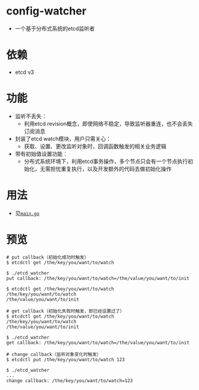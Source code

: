 # config-watcher
- 一个基于分布式系统的etcd监听者

# 依赖
- etcd v3

# 功能
- 监听不丢失：
  - 利用etcd revision概念，即使网络不稳定，导致监听器重连，也不会丢失订阅消息
- 封装了etcd watch模块，用户只需关心：
  - 获取、设置、更改监听对象时，回调函数触发的相关业务逻辑
- 带有初始值设置功能：
  - 分布式系统环境下，利用etcd事务操作，多个节点只会有一个节点执行初始化，无需担忧重复执行，以及开发额外的代码去做初始化操作

# 用法
- 见[`main.go`](main.go)

# 预览
```shell
# put callback（初始化成功时触发）
$ etcdctl get /the/key/you/want/to/watch

$ ./etcd_watcher 
put callback: /the/key/you/want/to/watch=/the/value/you/want/to/init

$ etcdctl get /the/key/you/want/to/watch
/the/key/you/want/to/watch
/the/value/you/want/to/init

# get callback（初始化失败时触发，即已经设置过了）
$ etcdctl get /the/key/you/want/to/watch
/the/key/you/want/to/watch
/the/value/you/want/to/init

$ ./etcd_watcher 
get callback: /the/key/you/want/to/watch=/the/value/you/want/to/init

# change callback（监听对象变化时触发）
$ etcdctl put /the/key/you/want/to/watch 123

$ ./etcd_watcher 
...
change callback: /the/key/you/want/to/watch=123
```